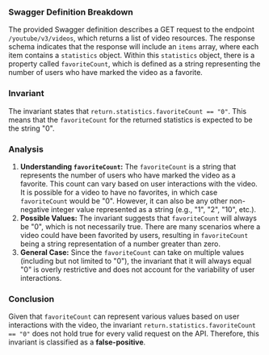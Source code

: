### Swagger Definition Breakdown
The provided Swagger definition describes a GET request to the endpoint `/youtube/v3/videos`, which returns a list of video resources. The response schema indicates that the response will include an `items` array, where each item contains a `statistics` object. Within this `statistics` object, there is a property called `favoriteCount`, which is defined as a string representing the number of users who have marked the video as a favorite.

### Invariant
The invariant states that `return.statistics.favoriteCount == "0"`. This means that the `favoriteCount` for the returned statistics is expected to be the string "0".

### Analysis
1. **Understanding `favoriteCount`:** The `favoriteCount` is a string that represents the number of users who have marked the video as a favorite. This count can vary based on user interactions with the video. It is possible for a video to have no favorites, in which case `favoriteCount` would be "0". However, it can also be any other non-negative integer value represented as a string (e.g., "1", "2", "10", etc.).
2. **Possible Values:** The invariant suggests that `favoriteCount` will always be "0", which is not necessarily true. There are many scenarios where a video could have been favorited by users, resulting in `favoriteCount` being a string representation of a number greater than zero.
3. **General Case:** Since the `favoriteCount` can take on multiple values (including but not limited to "0"), the invariant that it will always equal "0" is overly restrictive and does not account for the variability of user interactions.

### Conclusion
Given that `favoriteCount` can represent various values based on user interactions with the video, the invariant `return.statistics.favoriteCount == "0"` does not hold true for every valid request on the API. Therefore, this invariant is classified as a **false-positive**.
